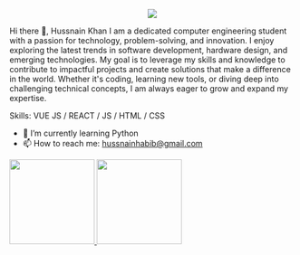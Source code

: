 

<p align="center"><img src="https://git-profile-readme-banner.vercel.app/api/python?username=Hussnain-Khan9&txt=Computer%20Engineer"></p>
Hi there 👋, Hussnain Khan
I am a dedicated computer engineering student with a passion for technology, problem-solving, and innovation. I enjoy exploring the latest trends in software development, hardware design, and emerging technologies. My goal is to leverage my skills and knowledge to contribute to impactful projects and create solutions that make a difference in the world. Whether it's coding, learning new tools, or diving deep into challenging technical concepts, I am always eager to grow and expand my expertise.

Skills: VUE JS / REACT / JS / HTML / CSS

- 🌱 I’m currently learning Python 
- 📫 How to reach me: hussnainhabib@gmail.com 

<div>
  <a href="https://beacons.ai/rafaballerini">
  <img height="150em" src="https://github-readme-stats.vercel.app/api?username=Hussnain-Khan9&show_icons=true&theme=dark&inclide_all_comits=true&count_private=true&rank_icon=github" height="90"/>
  <img height="150em" src=https://github-readme-stats.vercel.app/api/top-langs/?username=Hussnain-Khan9&layout=compact&show_icons=true&theme=dark&inclide_all_comits=true&count_private=true"/>
</div>

